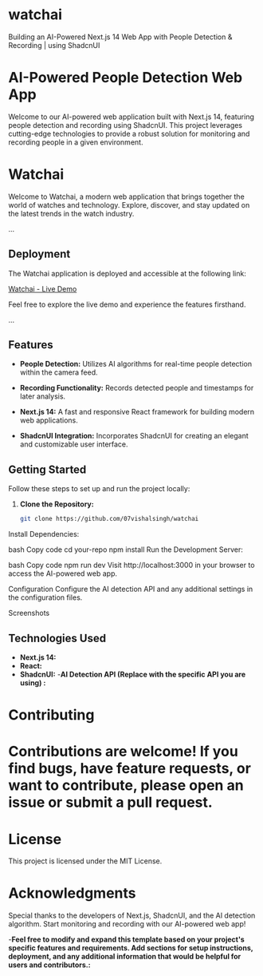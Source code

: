# watchai
 Building an AI-Powered Next.js 14 Web App with People Detection & Recording | using ShadcnUI

 # AI-Powered People Detection Web App

Welcome to our AI-powered web application built with Next.js 14, featuring people detection and recording using ShadcnUI. This project leverages cutting-edge technologies to provide a robust solution for monitoring and recording people in a given environment.


# Watchai

Welcome to Watchai, a modern web application that brings together the world of watches and technology. Explore, discover, and stay updated on the latest trends in the watch industry.


...

## Deployment

The Watchai application is deployed and accessible at the following link:

[Watchai - Live Demo](https://watchai-olive.vercel.app/)

Feel free to explore the live demo and experience the features firsthand.

...



## Features

- **People Detection:** Utilizes AI algorithms for real-time people detection within the camera feed.

- **Recording Functionality:** Records detected people and timestamps for later analysis.

- **Next.js 14:** A fast and responsive React framework for building modern web applications.

- **ShadcnUI Integration:** Incorporates ShadcnUI for creating an elegant and customizable user interface.

## Getting Started

Follow these steps to set up and run the project locally:

1. **Clone the Repository:**
   ```bash
   git clone https://github.com/07vishalsingh/watchai
Install Dependencies:

bash
Copy code
cd your-repo
npm install
Run the Development Server:

bash
Copy code
npm run dev
Visit http://localhost:3000 in your browser to access the AI-powered web app.

Configuration
Configure the AI detection API and any additional settings in the configuration files.

Screenshots


## Technologies Used
- **Next.js 14:**
- **React:**
- **ShadcnUI:**
-**AI Detection API (Replace with the specific API you are using) :** 
# Contributing
# Contributions are welcome! If you find bugs, have feature requests, or want to contribute, please open an issue or submit a pull request.

# License
This project is licensed under the MIT License.

# Acknowledgments
Special thanks to the developers of Next.js, ShadcnUI, and the AI detection algorithm.
Start monitoring and recording with our AI-powered web app!

-**Feel free to modify and expand this template based on your project's specific features and requirements. Add sections for setup instructions, deployment, and any additional information that would be helpful for users and contributors.:**


